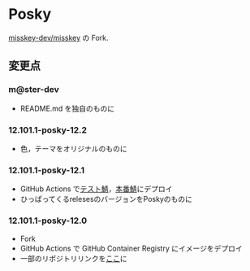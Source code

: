 # Posky

[misskey-dev/misskey](https://github.com/misskey-dev/misskey) の Fork.

## 変更点

### m@ster-dev

- README.md を独自のものに

### 12.101.1-posky-12.2

- 色，テーマをオリジナルのものに

### 12.101.1-posky-12.1

- GitHub Actions で[テスト鯖](https://dev.xiupos.net/)，[本番鯖](https://mk.xiupos.net)にデプロイ
- ひっぱってくるrelesesのバージョンをPoskyのものに

### 12.101.1-posky-12.0

- Fork
- GitHub Actions で GitHub Container Registry にイメージをデプロイ
- 一部のリポジトリリンクを[ここ](https://github.com/xiupos/misskey)に
